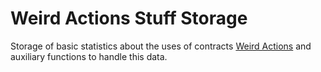 # Weird Actions Stuff Storage

Storage of basic statistics about the uses of contracts [Weird Actions](https://github.com/math77/weird-actions) and auxiliary functions to handle this data.
